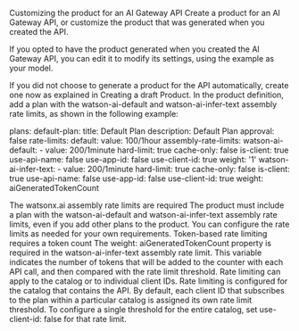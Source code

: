 Customizing the product for an AI Gateway API
Create a product for an AI Gateway API, or customize the product that was generated when you created the API.

If you opted to have the product generated when you created the AI Gateway API, you can edit it to modify its settings, using the example as your model.

If you did not choose to generate a product for the API automatically, create one now as explained in Creating a draft Product. In the product definition, add a plan with the watson-ai-default and watson-ai-infer-text assembly rate limits, as shown in the following example:

plans:
  default-plan:
    title: Default Plan
    description: Default Plan
    approval: false
    rate-limits:
      default:
        value: 100/1hour
    assembly-rate-limits:
      watson-ai-default:
        - value: 200/1minute
          hard-limit: true
          cache-only: false
          is-client: true
          use-api-name: false
          use-app-id: false
          use-client-id: true
          weight: '1'
      watson-ai-infer-text:
        - value: 200/1minute
          hard-limit: true
          cache-only: false
          is-client: true
          use-api-name: false
          use-app-id: false
          use-client-id: true
          weight: aiGeneratedTokenCount

The watsonx.ai assembly rate limits are required
    The product must include a plan with the watson-ai-default and watson-ai-infer-text assembly rate limits, even if you add other plans to the product. You can configure the rate limits as needed for your own requirements.
Token-based rate limiting requires a token count
    The weight: aiGeneratedTokenCount property is required in the watson-ai-infer-text assembly rate limit. This variable indicates the number of tokens that will be added to the counter with each API call, and then compared with the rate limit threshold.
Rate limiting can apply to the catalog or to individual client IDs.
    Rate limiting is configured for the catalog that contains the API. By default, each client ID that subscribes to the plan within a particular catalog is assigned its own rate limit threshold. To configure a single threshold for the entire catalog, set use-client-id: false for that rate limit.
